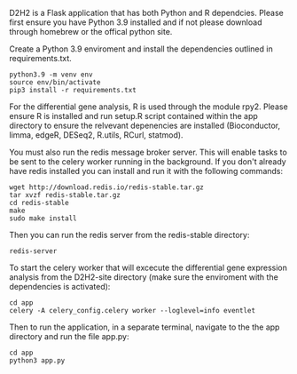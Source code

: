 D2H2 is a Flask application that has both Python and R dependcies. Please first ensure you have Python 3.9 installed and if not please download through homebrew or the offical python site.

Create a Python 3.9 enviroment and install the dependencies outlined in requirements.txt.

```
python3.9 -m venv env
source env/bin/activate
pip3 install -r requirements.txt
```

For the differential gene analysis, R is used through the module rpy2. Please ensure R is installed and run setup.R script contained within the app directory to ensure the relvevant depenencies are installed (Bioconductor, limma, edgeR, DESeq2, R.utils, RCurl, statmod).

You must also run the redis message broker server. This will enable tasks to be sent to the celery worker running in the background. If you don't already have redis installed you can install and run it with the following commands:

```
wget http://download.redis.io/redis-stable.tar.gz
tar xvzf redis-stable.tar.gz
cd redis-stable
make
sudo make install
```

Then you can run the redis server from the redis-stable directory:

```
redis-server
```

To start the celery worker that will excecute the differential gene expression analysis from the D2H2-site directory (make sure the enviroment with the dependencies is activated):

```
cd app
celery -A celery_config.celery worker --loglevel=info eventlet
```

Then to run the application, in a separate terminal, navigate to the the app directory and run the file app.py:

```
cd app
python3 app.py
```


